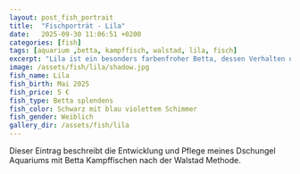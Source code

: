 ```yaml
---
layout: post_fish_portrait
title:  "Fischporträt - Lila"
date:   2025-09-30 11:06:51 +0200
categories: [fish]
tags: [aquarium ,betta, kampffisch, walstad, lila, fisch]
excerpt: "Lila ist ein besonders farbenfroher Betta, dessen Verhalten und Entwicklung ich hier dokumentiere."
image: /assets/fish/lila/shadow.jpg
fish_name: Lila
fish_birth: Mai 2025
fish_price: 5 €
fish_type: Betta splendens
fish_color: Schwarz mit blau violettem Schimmer
fish_gender: Weiblich
gallery_dir: /assets/fish/lila
---
```


Dieser Eintrag beschreibt die Entwicklung und Pflege meines Dschungel Aquariums mit Betta Kampffischen nach der Walstad Methode.
